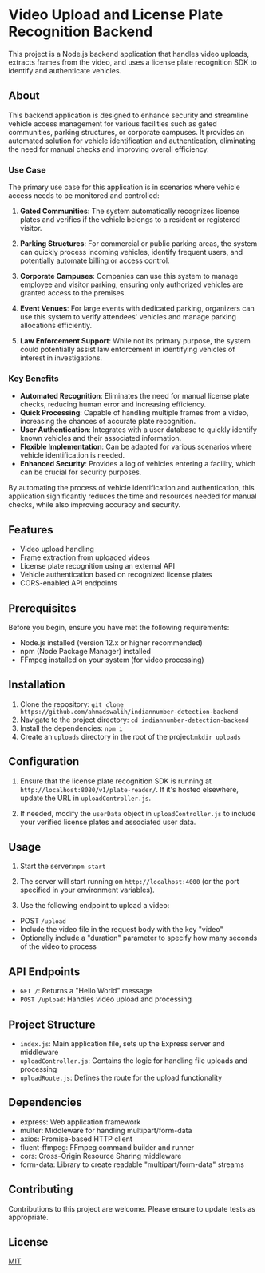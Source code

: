 # Video Upload and License Plate Recognition Backend

This project is a Node.js backend application that handles video uploads, extracts frames from the video, and uses a license plate recognition SDK to identify and authenticate vehicles.

## About

This backend application is designed to enhance security and streamline vehicle access management for various facilities such as gated communities, parking structures, or corporate campuses. It provides an automated solution for vehicle identification and authentication, eliminating the need for manual checks and improving overall efficiency.

### Use Case

The primary use case for this application is in scenarios where vehicle access needs to be monitored and controlled:

1. **Gated Communities**: The system automatically recognizes license plates and verifies if the vehicle belongs to a resident or registered visitor.

2. **Parking Structures**: For commercial or public parking areas, the system can quickly process incoming vehicles, identify frequent users, and potentially automate billing or access control.

3. **Corporate Campuses**: Companies can use this system to manage employee and visitor parking, ensuring only authorized vehicles are granted access to the premises.

4. **Event Venues**: For large events with dedicated parking, organizers can use this system to verify attendees' vehicles and manage parking allocations efficiently.

5. **Law Enforcement Support**: While not its primary purpose, the system could potentially assist law enforcement in identifying vehicles of interest in investigations.

### Key Benefits

- **Automated Recognition**: Eliminates the need for manual license plate checks, reducing human error and increasing efficiency.
- **Quick Processing**: Capable of handling multiple frames from a video, increasing the chances of accurate plate recognition.
- **User Authentication**: Integrates with a user database to quickly identify known vehicles and their associated information.
- **Flexible Implementation**: Can be adapted for various scenarios where vehicle identification is needed.
- **Enhanced Security**: Provides a log of vehicles entering a facility, which can be crucial for security purposes.

By automating the process of vehicle identification and authentication, this application significantly reduces the time and resources needed for manual checks, while also improving accuracy and security.




## Features

- Video upload handling
- Frame extraction from uploaded videos
- License plate recognition using an external API
- Vehicle authentication based on recognized license plates
- CORS-enabled API endpoints

## Prerequisites

Before you begin, ensure you have met the following requirements:

- Node.js installed (version 12.x or higher recommended)
- npm (Node Package Manager) installed
- FFmpeg installed on your system (for video processing)

## Installation

1. Clone the repository: `git clone https://github.com/ahmadswalih/indiannumber-detection-backend`
2. Navigate to the project directory: `cd indiannumber-detection-backend`
3. Install the dependencies: `npm i`
4. Create an `uploads` directory in the root of the project:`mkdir uploads`

## Configuration

1. Ensure that the license plate recognition SDK is running at `http://localhost:8080/v1/plate-reader/`. If it's hosted elsewhere, update the URL in `uploadController.js`.

2. If needed, modify the `userData` object in `uploadController.js` to include your verified license plates and associated user data.

## Usage

1. Start the server:`npm start`
2. The server will start running on `http://localhost:4000` (or the port specified in your environment variables).

3. Use the following endpoint to upload a video:
- POST `/upload`
- Include the video file in the request body with the key "video"
- Optionally include a "duration" parameter to specify how many seconds of the video to process

## API Endpoints

- `GET /`: Returns a "Hello World" message
- `POST /upload`: Handles video upload and processing

## Project Structure

- `index.js`: Main application file, sets up the Express server and middleware
- `uploadController.js`: Contains the logic for handling file uploads and processing
- `uploadRoute.js`: Defines the route for the upload functionality

## Dependencies

- express: Web application framework
- multer: Middleware for handling multipart/form-data
- axios: Promise-based HTTP client
- fluent-ffmpeg: FFmpeg command builder and runner
- cors: Cross-Origin Resource Sharing middleware
- form-data: Library to create readable "multipart/form-data" streams

## Contributing

Contributions to this project are welcome. Please ensure to update tests as appropriate.

## License

[MIT](https://choosealicense.com/licenses/mit/)
      
      

